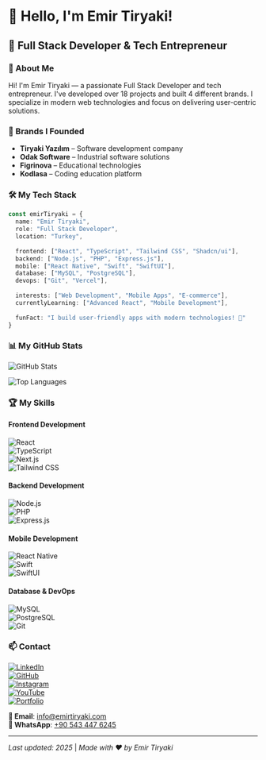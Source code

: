 # 👋 Hello, I'm Emir Tiryaki!

## 🚀 Full Stack Developer & Tech Entrepreneur

### 🎯 About Me

Hi! I'm Emir Tiryaki — a passionate Full Stack Developer and tech entrepreneur. I've developed over 18 projects and built 4 different brands. I specialize in modern web technologies and focus on delivering user-centric solutions.

### 🏢 Brands I Founded

- **Tiryaki Yazılım** – Software development company  
- **Odak Software** – Industrial software solutions  
- **Figrinova** – Educational technologies  
- **Kodlasa** – Coding education platform  

### 🛠️ My Tech Stack

```typescript
const emirTiryaki = {
  name: "Emir Tiryaki",
  role: "Full Stack Developer",
  location: "Turkey",
  
  frontend: ["React", "TypeScript", "Tailwind CSS", "Shadcn/ui"],
  backend: ["Node.js", "PHP", "Express.js"],
  mobile: ["React Native", "Swift", "SwiftUI"],
  database: ["MySQL", "PostgreSQL"],
  devops: ["Git", "Vercel"],
  
  interests: ["Web Development", "Mobile Apps", "E-commerce"],
  currentlyLearning: ["Advanced React", "Mobile Development"],
  
  funFact: "I build user-friendly apps with modern technologies! 🚀"
}
```

### 📊 My GitHub Stats

![GitHub Stats](https://github-readme-stats.vercel.app/api?username=emirirr&show_icons=true&theme=radical&hide_border=true&bg_color=0D1117&title_color=58A6FF&text_color=FFFFFF&icon_color=58A6FF)

![Top Languages](https://github-readme-stats.vercel.app/api/top-langs/?username=emirirr&layout=compact&theme=radical&hide_border=true&bg_color=0D1117&title_color=58A6FF&text_color=FFFFFF)

### 🏆 My Skills

#### Frontend Development  
![React](https://img.shields.io/badge/React-20232A?style=for-the-badge&logo=react&logoColor=61DAFB)  
![TypeScript](https://img.shields.io/badge/TypeScript-007ACC?style=for-the-badge&logo=typescript&logoColor=white)  
![Next.js](https://img.shields.io/badge/Next.js-000000?style=for-the-badge&logo=next.js&logoColor=white)  
![Tailwind CSS](https://img.shields.io/badge/Tailwind_CSS-38B2AC?style=for-the-badge&logo=tailwind-css&logoColor=white)

#### Backend Development  
![Node.js](https://img.shields.io/badge/Node.js-43853D?style=for-the-badge&logo=node.js&logoColor=white)  
![PHP](https://img.shields.io/badge/PHP-777BB4?style=for-the-badge&logo=php&logoColor=white)  
![Express.js](https://img.shields.io/badge/Express.js-000000?style=for-the-badge&logo=express&logoColor=white)

#### Mobile Development  
![React Native](https://img.shields.io/badge/React_Native-20232A?style=for-the-badge&logo=react&logoColor=61DAFB)  
![Swift](https://img.shields.io/badge/Swift-FA7343?style=for-the-badge&logo=swift&logoColor=white)  
![SwiftUI](https://img.shields.io/badge/SwiftUI-000000?style=for-the-badge&logo=swift&logoColor=white)

#### Database & DevOps  
![MySQL](https://img.shields.io/badge/MySQL-4479A1?style=for-the-badge&logo=mysql&logoColor=white)  
![PostgreSQL](https://img.shields.io/badge/PostgreSQL-316192?style=for-the-badge&logo=postgresql&logoColor=white)  
![Git](https://img.shields.io/badge/Git-F05032?style=for-the-badge&logo=git&logoColor=white)

### 📫 Contact

[![LinkedIn](https://img.shields.io/badge/LinkedIn-0077B5?style=for-the-badge&logo=linkedin&logoColor=white)](https://www.linkedin.com/in/emir-tiryaki/)  
[![GitHub](https://img.shields.io/badge/GitHub-100000?style=for-the-badge&logo=github&logoColor=white)](https://github.com/emirirr)  
[![Instagram](https://img.shields.io/badge/Instagram-E4405F?style=for-the-badge&logo=instagram&logoColor=white)](https://instagram.com/emir.tsx)  
[![YouTube](https://img.shields.io/badge/YouTube-FF0000?style=for-the-badge&logo=youtube&logoColor=white)](https://youtube.com/@emirirrr)  
[![Portfolio](https://img.shields.io/badge/Portfolio-000000?style=for-the-badge&logo=About.me&logoColor=white)](https://emirtiryaki.com)

**📧 Email**: info@emirtiryaki.com  
**📱 WhatsApp**: [+90 543 447 6245](https://wa.me/905434476245)

---

*Last updated: 2025* | *Made with ❤️ by Emir Tiryaki*

